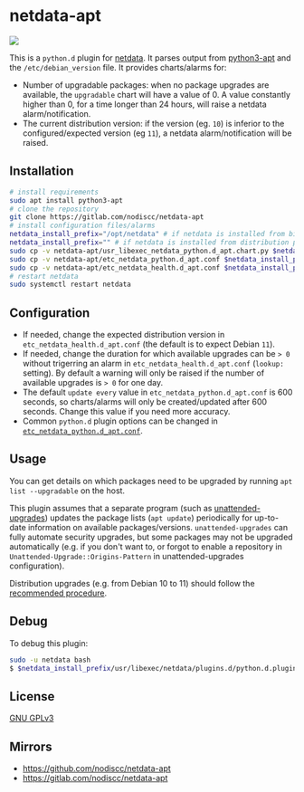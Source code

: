 # netdata-apt

![](https://gitlab.com/nodiscc/toolbox/-/raw/master/DOC/SCREENSHOTS/QS3AbE3.png)

This is a `python.d` plugin for [netdata](https://my-netdata.io/). It parses output from [python3-apt](https://manpages.debian.org/bullseye/apt/apt.8.en.html) and the `/etc/debian_version` file. It provides charts/alarms for:
- Number of upgradable packages: when no package upgrades are available, the `upgradable` chart will have a value of 0. A value constantly higher than 0, for a time longer than 24 hours, will raise a netdata alarm/notification.
- The current distribution version: if the version (eg. `10`) is inferior to the configured/expected version (eg `11`), a netdata alarm/notification will be raised.


## Installation

```bash
# install requirements
sudo apt install python3-apt
# clone the repository
git clone https://gitlab.com/nodiscc/netdata-apt
# install configuration files/alarms
netdata_install_prefix="/opt/netdata" # if netdata is installed from binary/.run script
netdata_install_prefix="" # if netdata is installed from distribution packages
sudo cp -v netdata-apt/usr_libexec_netdata_python.d_apt.chart.py $netdata_install_prefix/usr/libexec/netdata/python.d/apt.chart.py
sudo cp -v netdata-apt/etc_netdata_python.d_apt.conf $netdata_install_prefix/etc/netdata/python.d/apt.conf
sudo cp -v netdata-apt/etc_netdata_health.d_apt.conf $netdata_install_prefix/etc/netdata/health.d/apt.conf
# restart netdata
sudo systemctl restart netdata
```


## Configuration

- If needed, change the expected distribution version in `etc_netdata_health.d_apt.conf` (the default is to expect Debian `11`).
- If needed, change the duration for which available upgrades can be `> 0` without trigerring an alarm in `etc_netdata_health.d_apt.conf` (`lookup:` setting). By default a warning will only be raised if the number of available upgrades is `> 0` for one day.
- The default `update every` value in `etc_netdata_python.d_apt.conf` is 600 seconds, so charts/alarms will only be created/updated after 600 seconds. Change this value if you need more accuracy.
- Common `python.d` plugin options can be changed in [`etc_netdata_python.d_apt.conf`](etc_netdata_python.d_apt.conf).

## Usage

You can get details on which packages need to be upgraded by running `apt list --upgradable` on the host.

This plugin assumes that a separate program (such as [unattended-upgrades](https://wiki.debian.org/UnattendedUpgrades)) updates the package lists (`apt update`) periodically for up-to-date information on available packages/versions. `unattended-upgrades` can fully automate security upgrades, but some packages may not be upgraded automatically (e.g. if you don't want to, or forgot to enable a repository in `Unattended-Upgrade::Origins-Pattern` in unattended-upgrades configuration).

Distribution upgrades (e.g. from Debian 10 to 11) should follow the [recommended procedure](https://debian-handbook.info/browse/stable/sect.dist-upgrade.html).



## Debug

To debug this plugin:

```bash
sudo -u netdata bash
$ $netdata_install_prefix/usr/libexec/netdata/plugins.d/python.d.plugin 1  debug trace apt
```

## License

[GNU GPLv3](LICENSE)

## Mirrors

- https://github.com/nodiscc/netdata-apt
- https://gitlab.com/nodiscc/netdata-apt

